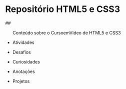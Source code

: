 <h1>Repositório HTML5 e CSS3</h1>
##
<ul>Conteúdo sobre o CursoemVideo de HTML5 e CSS3</ul>
<ul><li>Atividades</li></ul>
<ul><li>Desafios</li></ul>
<ul><li>Curiosidades</li></ul>
<ul><li>Anotações</li></ul>
<ul><li>Projetos</li></ul>